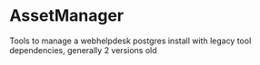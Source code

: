 AssetManager
============

Tools to manage a webhelpdesk postgres install with legacy tool dependencies, generally 2 versions old
